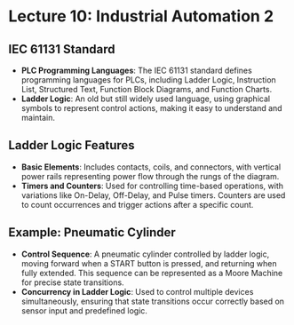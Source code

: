 <!-- lecture10_industrial_automation2.qmd -->

# Lecture 10: Industrial Automation 2

## IEC 61131 Standard
- **PLC Programming Languages**: The IEC 61131 standard defines programming languages for PLCs, including Ladder Logic, Instruction List, Structured Text, Function Block Diagrams, and Function Charts.
- **Ladder Logic**: An old but still widely used language, using graphical symbols to represent control actions, making it easy to understand and maintain.

## Ladder Logic Features
- **Basic Elements**: Includes contacts, coils, and connectors, with vertical power rails representing power flow through the rungs of the diagram.
- **Timers and Counters**: Used for controlling time-based operations, with variations like On-Delay, Off-Delay, and Pulse timers. Counters are used to count occurrences and trigger actions after a specific count.

## Example: Pneumatic Cylinder
- **Control Sequence**: A pneumatic cylinder controlled by ladder logic, moving forward when a START button is pressed, and returning when fully extended. This sequence can be represented as a Moore Machine for precise state transitions.
- **Concurrency in Ladder Logic**: Used to control multiple devices simultaneously, ensuring that state transitions occur correctly based on sensor input and predefined logic.